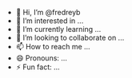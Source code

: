 - 👋 Hi, I’m @fredreyb
- 👀 I’m interested in ...
- 🌱 I’m currently learning ...
- 💞️ I’m looking to collaborate on ...
- 📫 How to reach me ...
- 😄 Pronouns: ...
- ⚡ Fun fact: ...

<!---
fredreyb/fredreyb is a ✨ special ✨ repository because its `README.md` (this file) appears on your GitHub profile.
You can click the Preview link to take a look at your changes.
--->

